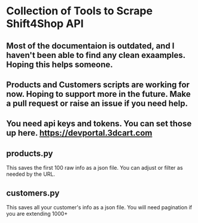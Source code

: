 # Collection of Tools to Scrape Shift4Shop API 

## Most of the documentaion is outdated, and I haven't been able to find any clean exaamples. Hoping this helps someone. 


## Products and Customers scripts are working for now. Hoping to support more in the future. Make a pull request or raise an issue if you need help. 

## You need api keys and tokens. You can set those up here. https://devportal.3dcart.com

## products.py 
This saves the first 100 raw info as a json file. You can adjust or filter as needed by the URL.

## customers.py
This saves all your customer's info as a json file. You will need pagination if you are extending 1000+ 
